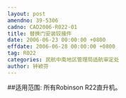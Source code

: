 ```yaml
---
layout: post
amendno: 39-5306
cadno: CAD2006-R022-01
title: 替换门安装铰接件
date: 2006-06-23 00:00:00 +0800
effdate: 2006-06-28 00:00:00 +0800
tag: R022
categories: 民航中南地区管理局适航审定处
author: 钟颖芬
---
```


##适用范围:
所有Robinson R22直升机。

